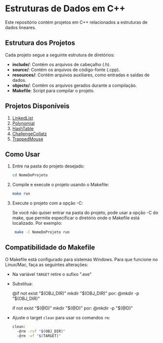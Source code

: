 # Estruturas de Dados em C++

Este repositório contém projetos em C++ relacionados a estruturas de dados lineares.

## Estrutura dos Projetos

Cada projeto segue a seguinte estrutura de diretórios:

- **include/**: Contém os arquivos de cabeçalho (.h).
- **source/**: Contém os arquivos de código-fonte (.cpp).
- **resources/**: Contém arquivos auxiliares, como entradas e saídas de dados.
- **objects/**: Contém os arquivos gerados durante a compilação.
- **Makefile**: Script para compilar o projeto.

## Projetos Disponíveis

1. [LinkedList](./LinkedList/README.md)
2. [Polynomial](./Polynomial/README.md)
3. [HashTable](./HashTable/README.md)
4. [ChallengeCollatz](./ChallengeCollatz/README.md)
5. [TrappedMouse](./TrappedMouse/README.md)

## Como Usar

1. Entre na pasta do projeto desejado:
   ```bash
   cd NomeDoProjeto
   ```

2. Compile e execute o projeto usando o Makefile:
    ```bash
    make run
    ```
3. Execute o projeto com a opção -C:  

   Se você não quiser entrar na pasta do projeto, pode usar a opção -C do make, que permite especificar o diretório onde o Makefile está localizado. Por exemplo:

   ```bash
    make -C NomeDoProjeto run
    ```


## Compatibilidade do Makefile

O Makefile está configurado para sistemas Windows. Para que funcione no Linux/Mac, faça as seguintes alterações:

- Na variável `TARGET` retire o sufixo ".exe"

- Substitua:

   @if not exist "$(OBJ_DIR)" mkdir "$(OBJ_DIR)"
   por:
   @mkdir -p "$(OBJ_DIR)"

   if not exist "$(@D)" mkdir "$(@D)"
   por:
   @mkdir -p "$(@D)"

- Ajuste o target `clean` para usar os comandos `rm`:

  ```bash
  clean:
	-@rm -rvf "$(OBJ_DIR)"
	-@rm -vf "$(TARGET)"
   ```